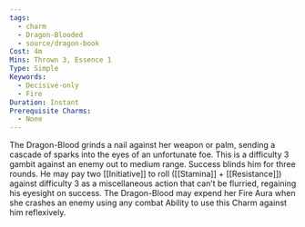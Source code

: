 ```yaml
---
tags:
  - charm
  - Dragon-Blooded
  - source/dragon-book
Cost: 4m
Mins: Thrown 3, Essence 1
Type: Simple
Keywords:
  - Decisive-only
  - Fire
Duration: Instant
Prerequisite Charms:
  - None
---
```

The Dragon-Blood grinds a nail against her weapon or palm, sending a cascade of sparks into the eyes of an unfortunate foe. This is a difficulty 3 gambit against an enemy out to medium range. Success blinds him for three rounds. He may pay two [[Initiative]] to roll ([[Stamina]] + [[Resistance]]) against difficulty 3 as a miscellaneous action that can’t be flurried, regaining his eyesight on success. The Dragon-Blood may expend her Fire Aura when she crashes an enemy using any combat Ability to use this Charm against him reflexively.